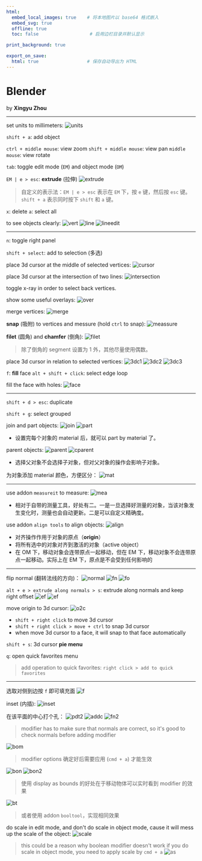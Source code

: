 ```yaml
---
html:
  embed_local_images: true    # 将本地图片以 base64 格式嵌入
  embed_svg: true
  offline: true
  toc: false                   # 启用边栏目录并默认显示

print_background: true

export_on_save:
  html: true                  # 保存自动导出为 HTML
---
```


# Blender

by **Xingyu Zhou**

---

set units to millimeters:
![units](assets/bl_millimeter.png)

`shift + a`: add object

`ctrl + middle mouse`: view zoom
`shift + middle mouse`: view pan
`middle mouse`: view rotate

`tab`: toggle edit mode (`EM`) and object mode (`OM`)

`EM | e > esc`: **extrude** (拉伸)
![extrude](assets/bl_extrude.png)

> 自定义的表示法：`EM | e > esc` 表示在 `EM` 下，按 `e` 键，然后按 `esc` 键。 `shift + a` 表示同时按下 `shift` 和 `a` 键。

`x`: delete
`a`: select all

to see objects clearly:
![vert](assets/bl_vert.png)
![line](assets/bl_line.png)
![lineedit](assets/bl_wireedit.png)

---

`n`: toggle right panel

`shift + select`: add to selection (多选)

place 3d cursor at the middle of selected vertices:
![cursor](assets/bl_pdtmc.png)

place 3d cursor at the intersection of two lines:
![intersection](assets/bl_inter.png)

toggle x-ray in order to select back vertices.

show some useful overlays:
![over](assets/bl_overlays.png)

merge vertices:
![merge](assets/bl_mergevert.png)

**snap** (吸附) to vertices and messure (hold `ctrl` to snap):
![meassure](assets/bl_messure.png)

**filet** (圆角) and **chamfer** (倒角):
![filet](assets/bl_filet.png)

> 除了倒角的 segment 设置为 1 外，其他尽量使用偶数。

place 3d cursor in relation to selected vertices:
![3dc1](assets/bl_3dc1.png)
![3dc2](assets/bl_3dc2.png)
![3dc3](assets/bl_3dc3.png)

`f`: **fill** face
`alt + shift + click`: select edge loop

fill the face with holes:
![face](assets/bl_fillface.png)

---

`shift + d > esc`: duplicate

`shift + g`: select grouped

join and part objects:
![join](assets/bl_join.png)
![part](assets/bl_part.png)

- 设置完每个对象的 material 后，就可以 part by material 了。

parent objects:
![parent](assets/bl_parent.png)
![cparent](assets/bl_cparent.png)

- 选择父对象不会选择子对象，但对父对象的操作会影响子对象。

为对象添加 material 颜色，方便区分：
![mat](assets/bl_mat.png)

---

use addon `measureit` to measure:
![mea](assets/bl_mea.png)

- 相对于自带的测量工具，好处有二。一是一旦选择好测量的对象，当该对象发生变化时，测量也会自动更新。二是可以自定义精确度。

use addon `align tools` to align objects:
![align](assets/bl_at.png)

- 对齐操作作用于对象的原点（**origin**）
- 将所有选中的对象对齐到激活的对象（active object）
- 在 OM 下，移动对象会连带原点一起移动，但在 EM 下，移动对象不会连带原点一起移动。实际上在 EM 下，原点是不会受到任何影响的

---

flip normal (翻转法线的方向)：
![normal](assets/bl_normals.png)
![fn](assets/bl_fn.png)
![fo](assets/bl_fo.png)

`alt + e > extrude along normals > s`: extrude along normals and keep right offset
![ef](assets/bl_ef.png)
![ef](assets/bl_efs.png)

move origin to 3d cursor:
![o2c](assets/bl_o2c.png)

- `shift + right click` to move 3d cursor
- `shift + right click > move + ctrl` to snap 3d cursor
- when move 3d cursor to a face, it will snap to that face automatically

`shift + s`: 3d cursor **pie menu**

`q`: open quick favorites menu

> add operation to quick favorites: `right click > add to quick favorites`

---

选取对侧到边按 `f` 即可填充面
![f](assets/bl_f.png)

inset (内插):
![inset](assets/bl_inset.png)

在该平面的中心打个孔：
![pdt2](assets/bl_pdt2.png)
![addc](assets/bl_addc.png)
![fn2](assets/bl_fn2.png)
> modifier has to make sure that normals are correct, so it's good to check normals before adding modifier

![bom](assets/bl_bom.png)
> modifier options 确定好后需要应用 (`cmd + a`) 才能生效

![bon](assets/bl_bon.png)
![bon2](assets/bl_bon2.png)
> 使用 display as bounds 的好处在于移动物体可以实时看到 modifier 的效果

![bt](assets/bl_bt.png)
> 或者使用 addon `booltool`，实现相同效果

do scale in edit mode, and don't do scale in object mode, cause it will mess up the scale of the object:
![scale](assets/bl_so.png)
> this could be a reason why boolean modifier doesn't work
> if you do scale in object mode, you need to apply scale by `cmd + a`
> ![as](assets/bl_as.png)
